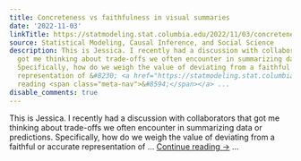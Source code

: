 ```yaml
---
title: Concreteness vs faithfulness in visual summaries
date: '2022-11-03'
linkTitle: https://statmodeling.stat.columbia.edu/2022/11/03/concreteness-vs-faithfulness-in-visual-summaries/
source: Statistical Modeling, Causal Inference, and Social Science
description: This is Jessica. I recently had a discussion with collaborators that
  got me thinking about trade-offs we often encounter in summarizing data or predictions.
  Specifically, how do we weigh the value of deviating from a faithful or accurate
  representation of &#8230; <a href="https://statmodeling.stat.columbia.edu/2022/11/03/concreteness-vs-faithfulness-in-visual-summaries/">Continue
  reading <span class="meta-nav">&#8594;</span></a> ...
disable_comments: true
---
```

This is Jessica. I recently had a discussion with collaborators that got me thinking about trade-offs we often encounter in summarizing data or predictions. Specifically, how do we weigh the value of deviating from a faithful or accurate representation of &#8230; <a href="https://statmodeling.stat.columbia.edu/2022/11/03/concreteness-vs-faithfulness-in-visual-summaries/">Continue reading <span class="meta-nav">&#8594;</span></a> ...